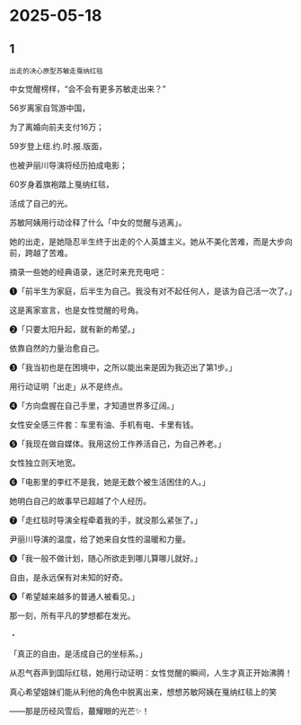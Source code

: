 # 2025-05-18

## 1

`出走的决心原型苏敏走戛纳红毯`

中女觉醒榜样，“会不会有更多苏敏走出来？”

56岁离家自驾游中国，

为了离婚向前夫支付16万；


59岁登上纽.约.时.报.版面，

也被尹丽川导演将经历拍成电影；


60岁身着旗袍踏上戛纳红毯，

活成了自己的光。


苏敏阿姨用行动诠释了什么「中女的觉醒与逃离」。


她的出走，是她隐忍半生终于出走的个人英雄主义。她从不美化苦难，而是大步向前，跨越了苦难。


摘录一些她的经典语录，迷茫时来充充电吧：


❶「前半生为家庭，后半生为自己。我没有对不起任何人，是该为自己活一次了。」


这是离家宣言，也是女性觉醒的号角。


❷「只要太阳升起，就有新的希望。」


依靠自然的力量治愈自己。


❸「我当初也是在困境中，之所以能出来是因为我迈出了第1步。」


用行动证明「出走」从不是终点。


❹「方向盘握在自己手里，才知道世界多辽阔。」


女性安全感三件套：车里有油、手机有电、卡里有钱。


❺「我现在做自媒体。我用这份工作养活自己，为自己养老。」


女性独立则天地宽。


❻「电影里的李红不是我，她是无数个被生活困住的人。」


她明白自己的故事早已超越了个人经历。


❼「走红毯时导演全程牵着我的手，就没那么紧张了。」


尹丽川导演的温度，给了她来自女性的温暖和力量。


❽「我一般不做计划，随心所欲走到哪儿算哪儿就好。」


自由，是永远保有对未知的好奇。


❾「希望越来越多的普通人被看见。」


那一刻，所有平凡的梦想都在发光。


・


「真正的自由，是活成自己的坐标系。」


从忍气吞声到国际红毯，她用行动证明：女性觉醒的瞬间，人生才真正开始沸腾！


真心希望姐妹们能从利他的角色中脱离出来，想想苏敏阿姨在戛纳红毯上的笑

——那是历经风雪后，蕞耀眼的光芒✨！

